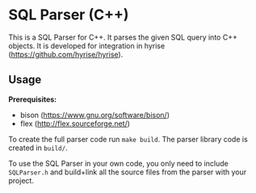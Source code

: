 SQL Parser (C++)
==========

This is a SQL Parser for C++. It parses the given SQL query into C++ objects.
It is developed for integration in hyrise (https://github.com/hyrise/hyrise).


## Usage

**Prerequisites:**
* bison (https://www.gnu.org/software/bison/)
* flex (http://flex.sourceforge.net/)

To create the full parser code run `make build`. The parser library code is created in `build/`.

To use the SQL Parser in your own code, you only need to include `SQLParser.h` and build+link all the source files from the parser with your project.


